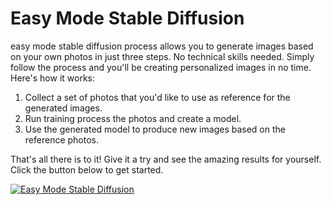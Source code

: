 # Easy Mode Stable Diffusion

easy mode stable diffusion process allows you to generate images based on your own photos in just three steps. No technical skills needed. Simply follow the process and you'll be creating personalized images in no time. Here's how it works:

1. Collect a set of photos that you'd like to use as reference for the generated images.
2. Run training process the photos and create a model.
3. Use the generated model to produce new images based on the reference photos.

That's all there is to it! Give it a try and see the amazing results for yourself. Click the button below to get started.

[![Easy Mode Stable Diffusion](https://colab.research.google.com/assets/colab-badge.svg)](https://colab.research.google.com/github/geocine/sd-easy-mode/blob/main/EasyMode_Stable_Diffusion.ipynb)
